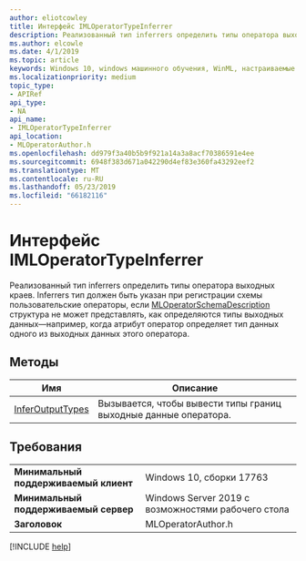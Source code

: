 ```yaml
---
author: eliotcowley
title: Интерфейс IMLOperatorTypeInferrer
description: Реализованный тип inferrers определить типы оператора выходных краев.
ms.author: elcowle
ms.date: 4/1/2019
ms.topic: article
keywords: Windows 10, windows машинного обучения, WinML, настраиваемые операторы, IMLOperatorTypeInferrer
ms.localizationpriority: medium
topic_type:
- APIRef
api_type:
- NA
api_name:
- IMLOperatorTypeInferrer
api_location:
- MLOperatorAuthor.h
ms.openlocfilehash: dd979f3a40b5b9f921a14a3a8acf70386591e4ee
ms.sourcegitcommit: 6948f383d671a042290d4ef83e360fa43292eef2
ms.translationtype: MT
ms.contentlocale: ru-RU
ms.lasthandoff: 05/23/2019
ms.locfileid: "66182116"
---
```

# <a name="imloperatortypeinferrer-interface"></a>Интерфейс IMLOperatorTypeInferrer

Реализованный тип inferrers определить типы оператора выходных краев. Inferrers тип должен быть указан при регистрации схемы пользовательские операторы, если [MLOperatorSchemaDescription](MLOperatorSchemaDescription.md) структура не может представлять, как определяются типы выходных данных&mdash;например, когда атрибут оператор определяет тип данных одного из выходных данных этого оператора.

## <a name="methods"></a>Методы

| Имя | Описание |
|------|-------------|
| [InferOutputTypes](IMLOperatorTypeInferrer_InferOutputTypes.md) | Вызывается, чтобы вывести типы границ выходные данные оператора. |

## <a name="requirements"></a>Требования

| | |
|-|-|
| **Минимальный поддерживаемый клиент** | Windows 10, сборки 17763 |
| **Минимальный поддерживаемый сервер** | Windows Server 2019 с возможностями рабочего стола |
| **Заголовок** | MLOperatorAuthor.h |

[!INCLUDE [help](../../includes/get-help.md)]
